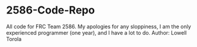 # 2586-Code-Repo
All code for FRC Team 2586. My apologies for any sloppiness, I am the only experienced programmer (one year), and I have a lot to do.
Author: Lowell Torola
